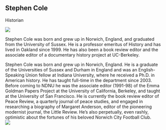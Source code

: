 ## Stephen Cole
Historian

![](https://static.wixstatic.com/media/233b8b_b5226f7650084ab289acc72d04d42479~mv2.jpg)

Stephen Cole was born and grew up in Norwich, England, and graduated from the University of Sussex. He is a professor emeritus of History and has lived in Oakland since 1999. He has also been a book review editor and the associate editor of a documentary history project at UC-Berkeley.

Stephen Cole was born and grew up in Norwich, England.  He is a graduate of the Universities of Sussex and Durham in England and was an English-Speaking Union fellow at Indiana University, where he received a Ph.D. in American history.  He has taught full-time in the department since 2003.  Before coming to NDNU he was the associate editor (1991-98) of the Emma Goldman Papers Project at the University of California, Berkeley, and taught at the University of San Francisco.  He is currently the book review editor of Peace Review, a quarterly journal of peace studies, and engaged in researching a biography of Margaret Anderson, editor of the pioneering modernist journal, the Little Review.  He’s also perpetually, even rashly, optimistic about the fortunes of his beloved Norwich City Football Club.  
![]( https://www.canaries.co.uk/)

